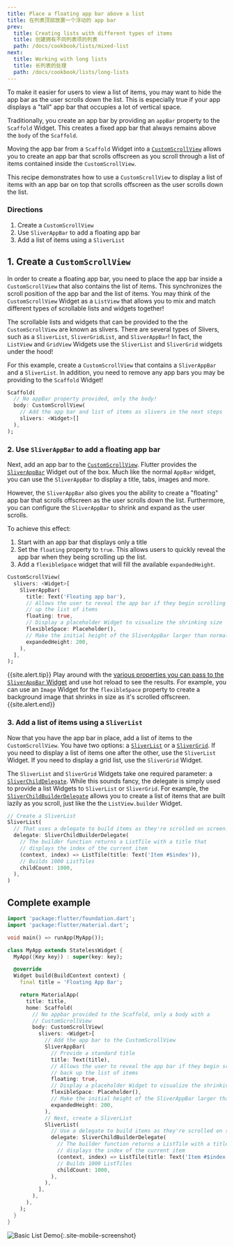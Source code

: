 ```yaml
---
title: Place a floating app bar above a list
title: 在列表顶部放置一个浮动的 app bar
prev:
  title: Creating lists with different types of items
  title: 创建拥有不同列表项的列表
  path: /docs/cookbook/lists/mixed-list
next:
  title: Working with long lists
  title: 长列表的处理
  path: /docs/cookbook/lists/long-lists
---
```


To make it easier for users to view a list of items, you may want to hide the
app bar as the user scrolls down the list. This is especially true if your app
displays a "tall" app bar that occupies a lot of vertical space.

Traditionally, you create an app bar by providing an `appBar` property to the
`Scaffold` Widget. This creates a fixed app bar that always remains above
the `body` of the `Scaffold`.

Moving the app bar from a `Scaffold` Widget into a
[`CustomScrollView`](https://docs.flutter.io/flutter/widgets/CustomScrollView-class.html)
allows you to create an app bar that scrolls offscreen as you scroll through a
list of items contained inside the `CustomScrollView`.

This recipe demonstrates how to use a `CustomScrollView` to display a list of 
items with an app bar on top that scrolls offscreen as the user scrolls down the
list.

### Directions

  1. Create a `CustomScrollView`
  2. Use `SliverAppBar` to add a floating app bar
  3. Add a list of items using a `SliverList`

## 1. Create a `CustomScrollView`

In order to create a floating app bar, you need to place the app bar inside a
`CustomScrollView` that also contains the list of items. This synchronizes the
scroll position of the app bar and the list of items. You may think of the
`CustomScrollView` Widget as a `ListView` that allows you to mix and match
different types of scrollable lists and widgets together!

The scrollable lists and widgets that can be provided to the the
`CustomScrollView` are known as slivers. There are several types of Slivers,
such as a `SliverList`, `SliverGridList`, and `SliverAppBar`! In fact, the
`ListView` and `GridView` Widgets use the `SliverList` and `SliverGrid` widgets
under the hood!

For this example, create a `CustomScrollView` that contains a 
`SliverAppBar` and a `SliverList`. In addition, you need to remove any app bars
you may be providing to the `Scaffold` Widget!

<!-- skip -->
```dart
Scaffold(
  // No appBar property provided, only the body!
  body: CustomScrollView(
    // Add the app bar and list of items as slivers in the next steps
    slivers: <Widget>[]
  ),
);
```

### 2. Use `SliverAppBar` to add a floating app bar

Next, add an app bar to the
[`CustomScrollView`](https://docs.flutter.io/flutter/widgets/CustomScrollView-class.html).
Flutter provides the
[`SliverAppBar`](https://docs.flutter.io/flutter/material/SliverAppBar-class.html)
Widget out of the box.  Much like the normal `AppBar` widget, you can use the
`SliverAppBar` to display a title, tabs, images and more.

However, the `SliverAppBar` also gives you the ability to create a "floating"
app bar that scrolls offscreen as the user scrolls down the list. Furthermore,
you can configure the `SliverAppBar` to shrink and expand as the user scrolls.

To achieve this effect:

  1. Start with an app bar that displays only a title 
  2. Set the `floating` property to `true`. This allows users to quickly reveal
  the app bar when they being scrolling up the list.
  3. Add a `flexibleSpace` widget that will fill the available `expandedHeight`.

<!-- skip -->
```dart
CustomScrollView(
  slivers: <Widget>[
    SliverAppBar(
      title: Text('Floating app bar'),
      // Allows the user to reveal the app bar if they begin scrolling back
      // up the list of items
      floating: true,
      // Display a placeholder Widget to visualize the shrinking size
      flexibleSpace: Placeholder(),
      // Make the initial height of the SliverAppBar larger than normal
      expandedHeight: 200,
    ),
  ],
);
```

{{site.alert.tip}}
Play around with the [various properties you can pass to the `SliverAppBar`
Widget](https://docs.flutter.io/flutter/material/SliverAppBar/SliverAppBar.html)
and use hot reload to see the results. For example, you can use an `Image`
Widget for the `flexibleSpace` property to create a background image that
shrinks in size as it's scrolled offscreen.
{{site.alert.end}}


### 3. Add a list of items using a `SliverList`

Now that you have the app bar in place, add a list of items to the
`CustomScrollView`. You have two options: a
[`SliverList`](https://docs.flutter.io/flutter/widgets/SliverList-class.html) or
a [`SliverGrid`](https://docs.flutter.io/flutter/widgets/SliverGrid-class.html).
If you need to display a list of items one after the other, use the `SliverList`
Widget. If you need to display a grid list, use the `SliverGrid` Widget.

The `SliverList` and `SliverGrid` Widgets take one required parameter: a
[`SliverChildDelegate`](https://docs.flutter.io/flutter/widgets/SliverChildDelegate-class.html).
While this sounds fancy, the delegate is simply used to provide a list Widgets
to `SliverList` or `SliverGrid`. For example, the
[`SliverChildBuilderDelegate`](https://docs.flutter.io/flutter/widgets/SliverChildBuilderDelegate-class.html)
allows you to create a list of items that are built lazily as you scroll, just
like the the `ListView.builder` Widget.

<!-- skip -->
```dart
// Create a SliverList
SliverList(
  // That uses a delegate to build items as they're scrolled on screen. 
  delegate: SliverChildBuilderDelegate(
    // The builder function returns a ListTile with a title that
    // displays the index of the current item
    (context, index) => ListTile(title: Text('Item #$index')),
    // Builds 1000 ListTiles
    childCount: 1000,
  ),
)
```

## Complete example

```dart
import 'package:flutter/foundation.dart';
import 'package:flutter/material.dart';

void main() => runApp(MyApp());

class MyApp extends StatelessWidget {
  MyApp({Key key}) : super(key: key);

  @override
  Widget build(BuildContext context) {
    final title = 'Floating App Bar';

    return MaterialApp(
      title: title,
      home: Scaffold(
        // No appbar provided to the Scaffold, only a body with a
        // CustomScrollView
        body: CustomScrollView(
          slivers: <Widget>[
            // Add the app bar to the CustomScrollView
            SliverAppBar(
              // Provide a standard title
              title: Text(title),
              // Allows the user to reveal the app bar if they begin scrolling
              // back up the list of items
              floating: true,
              // Display a placeholder Widget to visualize the shrinking size
              flexibleSpace: Placeholder(),
              // Make the initial height of the SliverAppBar larger than normal
              expandedHeight: 200,
            ),
            // Next, create a SliverList
            SliverList(
              // Use a delegate to build items as they're scrolled on screen.
              delegate: SliverChildBuilderDelegate(
                // The builder function returns a ListTile with a title that
                // displays the index of the current item
                (context, index) => ListTile(title: Text('Item #$index')),
                // Builds 1000 ListTiles
                childCount: 1000,
              ),
            ),
          ],
        ),
      ),
    );
  }
}
```

![Basic List Demo](/images/cookbook/floating-app-bar.gif){:.site-mobile-screenshot}
